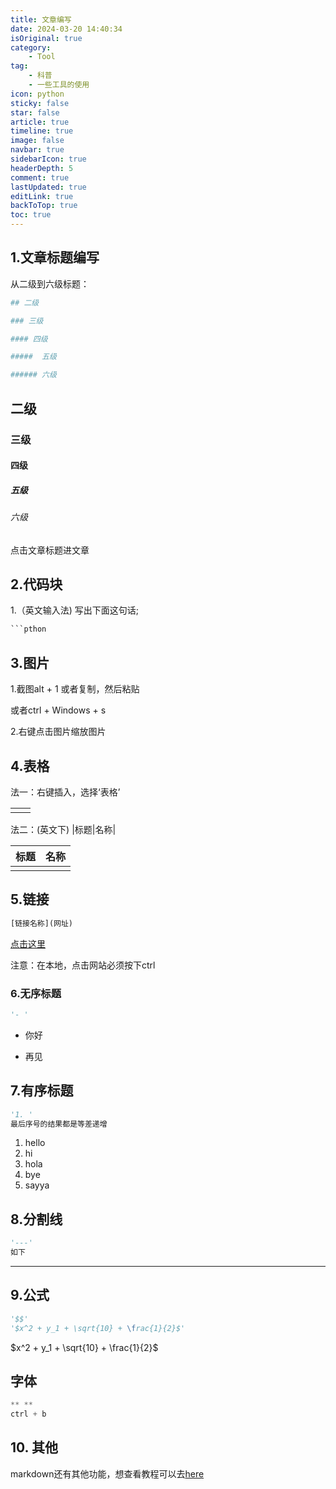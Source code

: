 ```yaml
---
title: 文章编写
date: 2024-03-20 14:40:34
isOriginal: true
category:
    - Tool
tag:
    - 科普
    - 一些工具的使用
icon: python
sticky: false
star: false
article: true
timeline: true
image: false
navbar: true
sidebarIcon: true
headerDepth: 5
comment: true
lastUpdated: true
editLink: true
backToTop: true
toc: true
---
```


## 1.文章标题编写

从二级到六级标题：

```python
## 二级

### 三级

#### 四级

#####  五级

###### 六级
```



## 二级

### 三级

#### 四级

#####  五级

###### 六级

点击文章标题进文章

## 2.代码块

1.（英文输入法) 写出下面这句话;

```python
```pthon
```

## 3.图片

1.截图alt + 1 或者复制，然后粘贴

   或者ctrl + Windows + s 

2.右键点击图片缩放图片

## 4.表格

法一：右键插入，选择‘表格’

|      |      |
| ---- | ---- |
|      |      |

法二：(英文下)  |标题|名称|

| 标题 | 名称 |
| ---- | ---- |
|      |      |

## 5.链接

```python
[链接名称](网址)
```

[点击这里](https://dailyrecord4ryan.com)

注意：在本地，点击网站必须按下ctrl

###  6.无序标题

```python
'- ' 
```

- 你好

- 再见

## 7.有序标题

```python
'1. '
最后序号的结果都是等差递增
```

1. hello
2. hi
3. hola
4. bye
5. sayya

## 8.分割线

```python
'---'
如下
```

---

## 9.公式

```python
'$$'
'$x^2 + y_1 + \sqrt{10} + \frac{1}{2}$'
```

$x^2 + y_1 + \sqrt{10} + \frac{1}{2}$​

## 字体

```python
** **
ctrl + b
```



## 10. 其他

markdown还有其他功能，想查看教程可以去[here](https://theme-hope.vuejs.press/zh/guide/markdown/)

